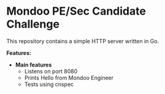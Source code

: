 # Mondoo PE/Sec Candidate Challenge

This repository contains a simple HTTP server written in Go. 

**Features:**

* **Main features** 
    * Listens on port 8080
    * Prints Hello from Mondoo Engineer
    * Tests using cnspec 
